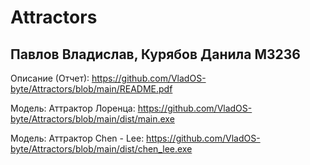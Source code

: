 # Attractors

## Павлов Владислав, Курябов Данила M3236

Описание (Отчет): https://github.com/VladOS-byte/Attractors/blob/main/README.pdf

Модель: Аттрактор Лоренца: https://github.com/VladOS-byte/Attractors/blob/main/dist/main.exe

Модель: Аттрактор Chen - Lee: https://github.com/VladOS-byte/Attractors/blob/main/dist/chen_lee.exe
